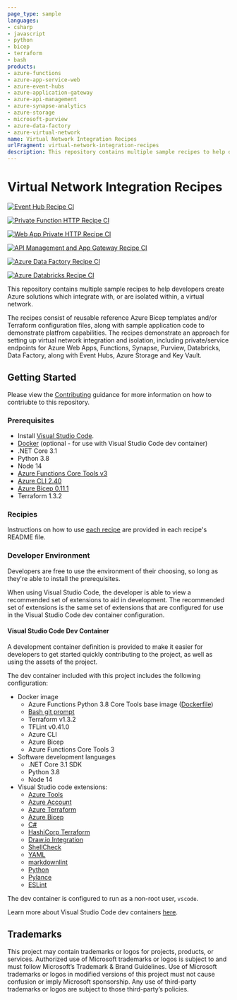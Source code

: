 ```yaml
---
page_type: sample
languages:
- csharp
- javascript
- python
- bicep
- terraform
- bash
products:
- azure-functions
- azure-app-service-web
- azure-event-hubs
- azure-application-gateway
- azure-api-management
- azure-synapse-analytics
- azure-storage
- microsoft-purview
- azure-data-factory
- azure-virtual-network
name: Virtual Network Integration Recipes
urlFragment: virtual-network-integration-recipes
description: This repository contains multiple sample recipes to help developers create Azure solutions which integrate with, or are isolated within, a virtual network.
---
```


# Virtual Network Integration Recipes

[![Event Hub Recipe CI](https://github.com/Azure-Samples/virtual-network-integration-recipes/actions/workflows/event-hub-recipe-ci.yml/badge.svg?branch=main)](https://github.com/Azure-Samples/virtual-network-integration-recipes/actions/workflows/event-hub-recipe-ci.yml)

[![Private Function HTTP Recipe CI](https://github.com/Azure-Samples/virtual-network-integration-recipes/actions/workflows/private-http-recipe-ci.yml/badge.svg?branch=main)](https://github.com/Azure-Samples/virtual-network-integration-recipes/actions/workflows/private-http-recipe-ci.yml)

[![Web App Private HTTP Recipe CI](https://github.com/Azure-Samples/virtual-network-integration-recipes/actions/workflows/webapp-private-http-recipe-ci.yml/badge.svg?branch=main)](https://github.com/Azure-Samples/virtual-network-integration-recipes/actions/workflows/webapp-private-http-recipe-ci.yml)

[![API Management and App Gateway Recipe CI](https://github.com/Azure-Samples/virtual-network-integration-recipes/actions/workflows/apim-appgw-recipe-ci.yml/badge.svg?branch=main)](https://github.com/Azure-Samples/virtual-network-integration-recipes/actions/workflows/apim-appgw-recipe-ci.yml)

[![Azure Data Factory Recipe CI](https://github.com/Azure-Samples/virtual-network-integration-recipes/actions/workflows/adf-recipe-ci.yml/badge.svg?branch=main)](https://github.com/Azure-Samples/virtual-network-integration-recipes/actions/workflows/adf-recipe-ci.yml)

[![Azure Databricks Recipe CI](https://github.com/Azure-Samples/virtual-network-integration-recipes/actions/workflows/databricks-recipe-ci.yml/badge.svg?branch=main)](https://github.com/Azure-Samples/virtual-network-integration-recipes/actions/workflows/databricks-recipe-ci.yml)

This repository contains multiple sample recipes to help developers create Azure solutions which integrate with, or are isolated within, a virtual network.

The recipes consist of reusable reference Azure Bicep templates and/or Terraform configuration files, along with sample application code to demonstrate platfrom capabilities. The recipes demonstrate an approach for setting up virtual network integration and isolation, including private/service endpoints for Azure Web Apps, Functions, Synapse, Purview, Databricks, Data Factory, along with Event Hubs, Azure Storage and Key Vault.

## Getting Started

Please view the [Contributing](./CONTRIBUTING.md) guidance for more information on how to contriubte to this repository.

### Prerequisites

- Install [Visual Studio Code](https://code.visualstudio.com/).
- [Docker](https://www.docker.com/products/docker-desktop) (optional - for use with Visual Studio Code dev container)
- .NET Core 3.1
- Python 3.8
- Node 14
- [Azure Functions Core Tools v3](https://learn.microsoft.com/azure/azure-functions/functions-run-local)
- [Azure CLI 2.40](https://learn.microsoft.com/cli/azure/install-azure-cli)
- [Azure Bicep 0.11.1](https://learn.microsoft.com/en-us/azure/azure-resource-manager/bicep/install)
- Terraform 1.3.2

### Recipies

Instructions on how to use [each recipe](./docs/Recipes.md) are provided in each recipe's README file.

### Developer Environment

Developers are free to use the environment of their choosing, so long as they're able to install the prerequisites.

When using Visual Studio Code, the developer is able to view a recommended set of extensions to aid in development. The recommended set of extensions is the same set of extensions that are configured for use in the Visual Studio Code dev container configuration.

#### Visual Studio Code Dev Container

A development container definition is provided to make it easier for developers to get started quickly contributing to the project, as well as using the assets of the project.

The dev container included with this project includes the following configuration:

- Docker image
  - Azure Functions Python 3.8 Core Tools base image ([Dockerfile](https://github.com/Azure/azure-functions-docker/blob/dev/host/3.0/buster/amd64/python/python38/python38-core-tools.Dockerfile))
  - [Bash git prompt](https://github.com/magicmonty/bash-git-prompt)
  - Terraform v1.3.2
  - TFLint v0.41.0
  - Azure CLI
  - Azure Bicep
  - Azure Functions Core Tools 3
- Software development languages
  - .NET Core 3.1 SDK
  - Python 3.8
  - Node 14
- Visual Studio code extensions:
  - [Azure Tools](https://marketplace.visualstudio.com/items?itemName=ms-vscode.vscode-node-azure-pack)
  - [Azure Account](https://marketplace.visualstudio.com/items?itemName=ms-vscode.azure-account)
  - [Azure Terraform](https://marketplace.visualstudio.com/items?itemName=ms-azuretools.vscode-azureterraform)
  - [Azure Bicep](https://marketplace.visualstudio.com/items?itemName=ms-azuretools.vscode-bicep)
  - [C#](https://marketplace.visualstudio.com/items?itemName=ms-dotnettools.csharp)
  - [HashiCorp Terraform](https://marketplace.visualstudio.com/items?itemName=hashicorp.terraform)
  - [Draw.io Integration](https://marketplace.visualstudio.com/items?itemName=hediet.vscode-drawio)
  - [ShellCheck](https://marketplace.visualstudio.com/items?itemName=timonwong.shellcheck)
  - [YAML](https://marketplace.visualstudio.com/items?itemName=redhat.vscode-yaml)
  - [markdownlint](https://marketplace.visualstudio.com/items?itemName=davidanson.vscode-markdownlint)
  - [Python](https://marketplace.visualstudio.com/items?itemName=ms-python.python)
  - [Pylance](https://marketplace.visualstudio.com/items?itemName=ms-python.vscode-pylance)
  - [ESLint](https://marketplace.visualstudio.com/items?itemName=dbaeumer.vscode-eslint)

The dev container is configured to run as a non-root user, `vscode`.

Learn more about Visual Studio Code dev containers [here](https://code.visualstudio.com/docs/containers/overview).

## Trademarks

This project may contain trademarks or logos for projects, products, or services. Authorized use of Microsoft trademarks or logos is subject to and must follow Microsoft’s Trademark & Brand Guidelines. Use of Microsoft trademarks or logos in modified versions of this project must not cause confusion or imply Microsoft sponsorship. Any use of third-party trademarks or logos are subject to those third-party’s policies.
